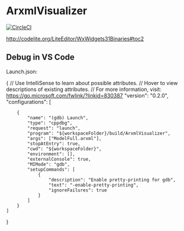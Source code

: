 # ArxmlVisualizer

[![CircleCI](https://circleci.com/gh/Sajfer/ArxmlVisualizer/tree/master.svg?style=svg)](https://circleci.com/gh/Sajfer/ArxmlVisualizer/tree/master)

http://codelite.org/LiteEditor/WxWidgets31Binaries#toc2


## Debug in VS Code

Launch.json:

{
    // Use IntelliSense to learn about possible attributes.
    // Hover to view descriptions of existing attributes.
    // For more information, visit: https://go.microsoft.com/fwlink/?linkid=830387
    "version": "0.2.0",
    "configurations": [
        
        {
            "name": "(gdb) Launch",
            "type": "cppdbg",
            "request": "launch",
            "program": "${workspaceFolder}/build/ArxmlVisualizer",
            "args": ["ModelFull.arxml"],
            "stopAtEntry": true,
            "cwd": "${workspaceFolder}",
            "environment": [],
            "externalConsole": true,
            "MIMode": "gdb",
            "setupCommands": [
                {
                    "description": "Enable pretty-printing for gdb",
                    "text": "-enable-pretty-printing",
                    "ignoreFailures": true
                }
            ]
        }
    ]
}
